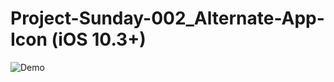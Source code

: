 # Project-Sunday-002_Alternate-App-Icon (iOS 10.3+)
![Demo](https://cloud.githubusercontent.com/assets/10629988/25317983/87f0074a-2839-11e7-8c9c-f252a652b656.gif)
